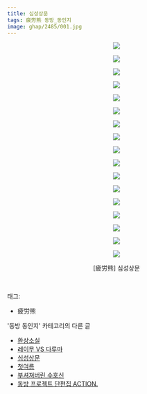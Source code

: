 ```yaml
---
title: 심성상문
tags: 疲労熊 동방_동인지
image: ghap/2485/001.jpg
---
```

<div class="article">
<p style="text-align: center; clear: none; float: none;"><img src="{{ site.nasurl }}/ghap/2485/001.jpg"/></p>
<p style="text-align: center; clear: none; float: none;"><img src="{{ site.nasurl }}/ghap/2485/002.jpg"/></p>
<p style="text-align: center; clear: none; float: none;"><img src="{{ site.nasurl }}/ghap/2485/003.jpg"/></p>
<p style="text-align: center; clear: none; float: none;"><img src="{{ site.nasurl }}/ghap/2485/004.jpg"/></p>
<p style="text-align: center; clear: none; float: none;"><img src="{{ site.nasurl }}/ghap/2485/005.jpg"/></p>
<p style="text-align: center; clear: none; float: none;"><img src="{{ site.nasurl }}/ghap/2485/006.jpg"/></p>
<p style="text-align: center; clear: none; float: none;"><img src="{{ site.nasurl }}/ghap/2485/007.jpg"/></p>
<p style="text-align: center; clear: none; float: none;"><img src="{{ site.nasurl }}/ghap/2485/008.jpg"/></p>
<p style="text-align: center; clear: none; float: none;"><img src="{{ site.nasurl }}/ghap/2485/009.jpg"/></p>
<p style="text-align: center; clear: none; float: none;"><img src="{{ site.nasurl }}/ghap/2485/010.jpg"/></p>
<p style="text-align: center; clear: none; float: none;"><img src="{{ site.nasurl }}/ghap/2485/011.jpg"/></p>
<p style="text-align: center; clear: none; float: none;"><img src="{{ site.nasurl }}/ghap/2485/012.jpg"/></p>
<p style="text-align: center; clear: none; float: none;"><img src="{{ site.nasurl }}/ghap/2485/013.jpg"/></p>
<p style="text-align: center; clear: none; float: none;"><img src="{{ site.nasurl }}/ghap/2485/014.jpg"/></p>
<p style="text-align: center; clear: none; float: none;"><img src="{{ site.nasurl }}/ghap/2485/015.jpg"/></p>
<p style="text-align: center; clear: none; float: none;"><img src="{{ site.nasurl }}/ghap/2485/016.jpg"/></p>
<p style="text-align: center; clear: none; float: none;"><img src="{{ site.nasurl }}/ghap/2485/017.jpg"/></p>
<p style="text-align: center; clear: none; float: none;">[疲労熊] 심성상문</p>
<p><br/></p>
</div><div class="tagTrail">
<p>태그: </p>
<ul>
<li>疲労熊</li>
</ul>
</div><div class="another">
<p>'동방 동인지' 카테고리의 다른 글</p>
<ul>
<li><a href="/2016-10-07-ghap_2489">환상소실</a></li>
<li><a href="/2016-10-07-ghap_2488">레이무 VS 다루마</a></li>
<li><a href="/2016-10-07-ghap_2485">심성상문</a></li>
<li><a href="/2016-10-07-ghap_2484">첫여름</a></li>
<li><a href="/2016-10-07-ghap_2482">부셔져버린 수호신</a></li>
<li><a href="/2016-10-07-ghap_2481">동방 프로젝트 단편집 ACTION.</a></li>
</ul>
</div><div class="cb_module cb_fluid">
<div class="cb_wrt cb_profile">
</div><!-- commentList close -->
</div>